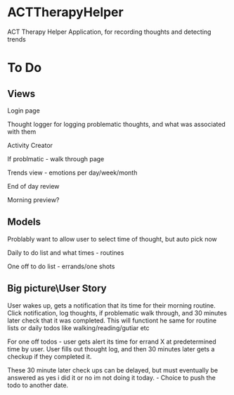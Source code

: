 # ACTTherapyHelper
ACT Therapy Helper Application, for recording thoughts and detecting trends

# To Do
## Views
Login page

Thought logger for logging problematic thoughts, and what was associated with them

Activity Creator

If problmatic - walk through page

Trends view - emotions per day/week/month

End of day review

Morning preview?

## Models
Problably want to allow user to select time of thought, but auto pick now

Daily to do list and what times - routines

One off to do list - errands/one shots

## Big picture\User Story
User wakes up, gets a notification that its time for their
morning routine.  Click notification, log thoughts, if problematic walk through, and 30 minutes  later check that
it was completed.  This will functiont he same for routine lists
or daily todos like walking/reading/gutiar etc

For one off todos - user gets alert its time for errand X at
predetermined time by user.  User fills out thought log, and then 30 minutes later gets a checkup if they completed it.

These 30 minute later check ups can be delayed, but must eventually be answered as yes i did it or no im not doing it today. - Choice to push the todo to another date.
